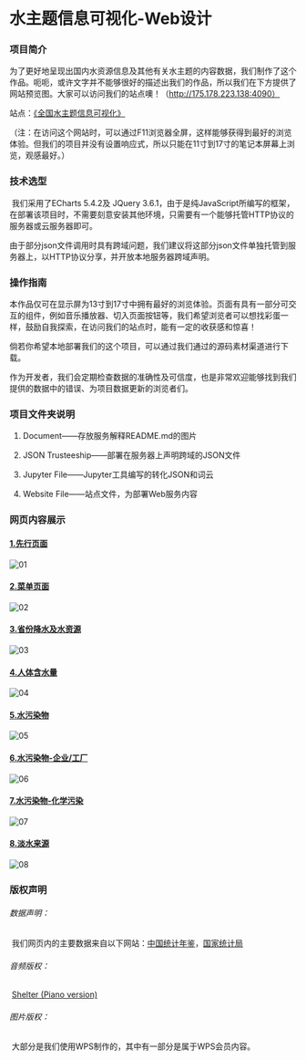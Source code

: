 # 水主题信息可视化-Web设计



### 项目简介

​		为了更好地呈现出国内水资源信息及其他有关水主题的内容数据，我们制作了这个作品。呃呃，或许文字并不能够很好的描述出我们的作品，所以我们在下方提供了网站预览图。大家可以访问我们的站点噢！（http://175.178.223.138:4090）

站点：[《全国水主题信息可视化》](http://175.178.223.138:4090/  )

（注：在访问这个网站时，可以通过F11浏览器全屏，这样能够获得到最好的浏览体验。但我们的项目并没有设置响应式，所以只能在11寸到17寸的笔记本屏幕上浏览，观感最好。）



### 技术选型

​		我们采用了ECharts 5.4.2及 JQuery 3.6.1，由于是纯JavaScript所编写的框架，在部署该项目时，不需要刻意安装其他环境，只需要有一个能够托管HTTP协议的服务器或云服务器即可。

​		由于部分json文件调用时具有跨域问题，我们建议将这部分json文件单独托管到服务器上，以HTTP协议分享，并开放本地服务器跨域声明。



### 操作指南

​       本作品仅可在显示屏为13寸到17寸中拥有最好的浏览体验。页面有具有一部分可交互的组件，例如音乐播放器、切入页面按钮等，我们希望浏览者可以想找彩蛋一样，鼓励自我探索，在访问我们的站点时，能有一定的收获感和惊喜！

​        倘若你希望本地部署我们的这个项目，可以通过我们通过的源码素材渠道进行下载。

​        作为开发者，我们会定期检查数据的准确性及可信度，也是非常欢迎能够找到我们提供的数据中的错误、为项目数据更新的浏览者们。



### 项目文件夹说明

1. Document——存放服务解释README.md的图片

2. JSON Trusteeship——部署在服务器上声明跨域的JSON文件

3. Jupyter File——Jupyter工具编写的转化JSON和词云

4. Website File——站点文件，为部署Web服务内容

   

### 网页内容展示

#### <u>1.先行页面</u>

![01](Document/01.jpg)



#### <u>2.菜单页面</u>

![02](Document/02.jpg)



#### <u>3.省份降水及水资源</u>

![03](Document/05.jpg)



#### <u>4.人体含水量</u>

![04](Document/03.jpg)



#### <u>5.水污染物</u>

![05](Document/04.jpg)



#### <u>6.水污染物-企业/工厂</u>

![06](Document/08.jpg)



#### <u>7.水污染物-化学污染</u>

![07](Document/07.jpg)



#### <u>8.淡水来源</u>

![08](Document/06.jpg)



### 版权声明

###### 数据声明：

​		我们网页内的主要数据来自以下网站：[中国统计年鉴](http://www.stats.gov.cn/sj/ndsj/2022/indexch.htm)，[国家统计局](http://www.stats.gov.cn/)

###### 音频版权：	

​		[Shelter (Piano version)](https://y.qq.com/n/ryqq/songDetail/001SMgRn1Y35in)

###### 图片版权：

​		大部分是我们使用WPS制作的，其中有一部分是属于WPS会员内容。
